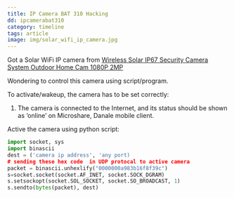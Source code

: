 ```yaml
---
title: IP Camera BAT 310 Hacking
dd: ipcamerabat310
category: timeline
tags: article
image: img/solar_wifi_ip_camera.jpg
---
```


Got a Solar WiFi IP camera from <a href="https://www.ebay.com.au/itm/302918525683?ul_noapp=true">Wireless Solar IP67 Security Camera System Outdoor Home Cam 1080P 2MP</a>

Wondering to control this camera using script/program. 

To activate/wakeup, the camera has to be set correctly:
1.	The camera is connected to the Internet, and its status should be shown as ‘online’ on Microshare, Danale mobile client. 


Active the camera using python script:
```python
import socket, sys
import binascii
dest = ('camera ip address', 'any port)
# sending these hex code  in UDP protocal to active camera
packet = binascii.unhexlify("0000000a983b16f8f39c")
s=socket.socket(socket.AF_INET, socket.SOCK_DGRAM)
s.setsockopt(socket.SOL_SOCKET, socket.SO_BROADCAST, 1)
s.sendto(bytes(packet), dest)
```


